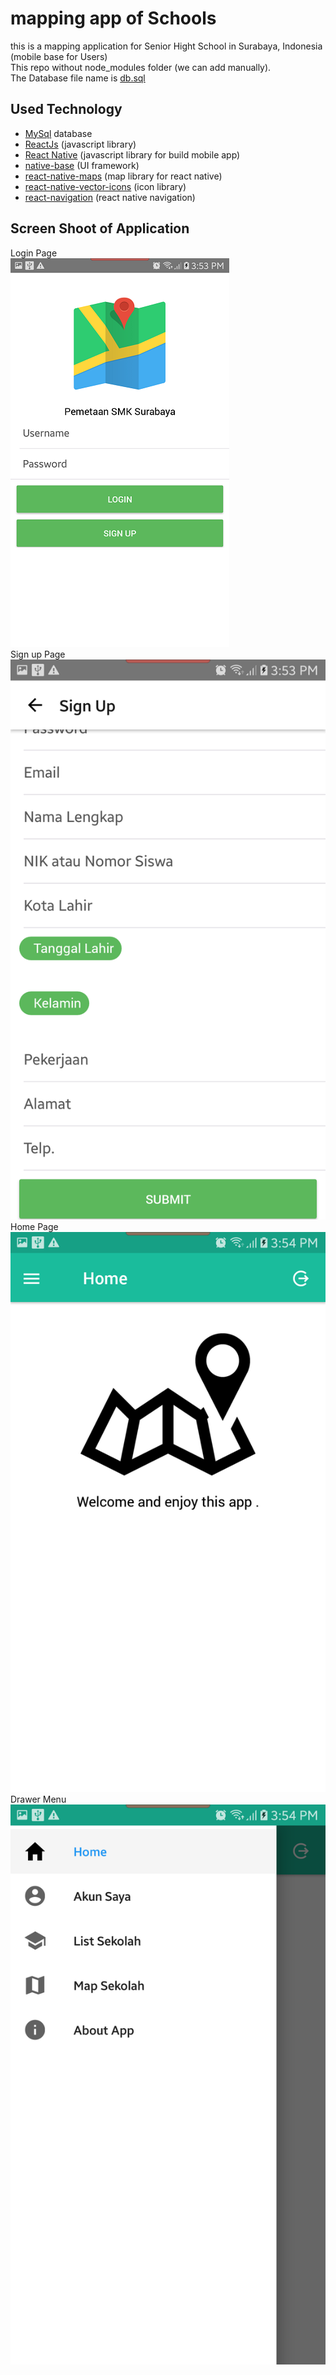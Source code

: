 # mapping app of Schools
this is a mapping application for Senior Hight School in Surabaya, Indonesia (mobile base for Users) <br>
This repo without node_modules folder (we can add manually).<br>
The Database file name is [db.sql](https://github.com/indracahyae/mappingSMK_Mobile/blob/master/db.sql)

##  Used Technology
* [MySql](https://www.mysql.com/) database
* [ReactJs](https://reactjs.org) (javascript library)
* [React Native](https://facebook.github.io/react-native) (javascript library for build mobile app)
* [native-base](https://nativebase.io) (UI framework)
* [react-native-maps](https://github.com/react-community/react-native-maps) (map library for react native)
* [react-native-vector-icons](https://github.com/oblador/react-native-vector-icons) (icon library)
* [react-navigation](https://reactnavigation.org) (react native navigation)

##  Screen Shoot of Application
Login Page <br>
![](https://github.com/indracahyae/mappingSMK_Mobile/blob/master/img/login.png) 
<br>
Sign up Page <br>
![](https://github.com/indracahyae/mappingSMK_Mobile/blob/master/img/sign%20up.png) 
<br>
Home Page <br>
![](https://github.com/indracahyae/mappingSMK_Mobile/blob/master/img/home.png) 
<br>
Drawer Menu <br>
![](https://github.com/indracahyae/mappingSMK_Mobile/blob/master/img/drawer%20menu.png) 
<br>
